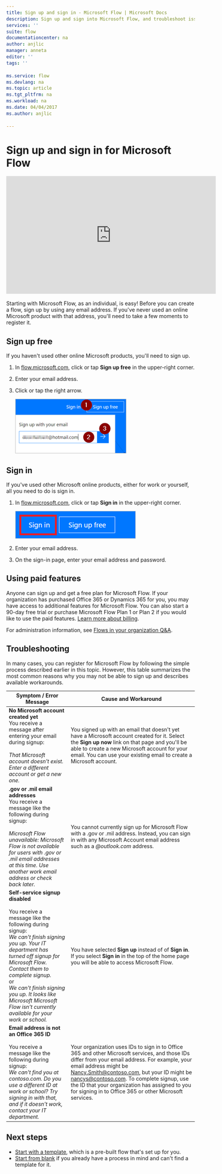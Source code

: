 ```yaml
---
title: Sign up and sign in - Microsoft Flow | Microsoft Docs
description: Sign up and sign into Microsoft Flow, and troubleshoot issues with this process.
services: ''
suite: flow
documentationcenter: na
author: anjlic
manager: anneta
editor: ''
tags: ''

ms.service: flow
ms.devlang: na
ms.topic: article
ms.tgt_pltfrm: na
ms.workload: na
ms.date: 04/04/2017
ms.author: anjlic

---
```

# Sign up and sign in for Microsoft Flow
<iframe width="560" height="315" src="https://www.youtube.com/embed/cRkmSZrctLc?list=PL8nfc9haGeb55I9wL9QnWyHp3ctU2_ThF" frameborder="0" allowfullscreen></iframe>

Starting with Microsoft Flow, as an individual, is easy! Before you can create a flow, sign up by using any email address. If you've never used an online Microsoft product with that address, you'll need to take a few moments to register it.

## Sign up free
If you haven't used other online Microsoft products, you'll need to sign up.

1. In [flow.microsoft.com](https://flow.microsoft.com), click or tap **Sign up free** in the upper-right corner.
2. Enter your email address.
3. Click or tap the right arrow.
   
    ![Sign-up link](./media/sign-up-sign-in/signup.png)

## Sign in
If you've used other Microsoft online products, either for work or yourself, all you need to do is sign in.

1. In [flow.microsoft.com](https://flow.microsoft.com), click or tap **Sign in** in the upper-right corner.
   
    ![Sign-in link](./media/sign-up-sign-in/signin.png)
2. Enter your email address.
3. On the sign-in page, enter your email address and password.

## Using paid features
Anyone can sign up and get a free plan for Microsoft Flow. If your organization has purchased Office 365 or Dynamics 365 for you, you may have access to additional features for Microsoft Flow. You can also start a 90-day free trial or purchase Microsoft Flow Plan 1 or Plan 2 if you would like to use the paid features. [Learn more about billing](billing-questions.md).

For administration information, see [Flows in your organization Q&A](organization-q-and-a.md).

## Troubleshooting
In many cases, you can register for Microsoft Flow by following the simple process described earlier in this topic. However, this table summarizes the most common reasons why you may not be able to sign up and describes available workarounds.

| Symptom / Error Message | Cause and Workaround |
| --- | --- |
| **No Microsoft account created yet** <br> You receive a message after entering your email during signup:<br><br> *That Microsoft account doesn't exist. Enter a different account or get a new one.* |You signed up with an email that doesn't yet have a Microsoft account created for it. Select the **Sign up now** link on that page and you'll be able to create a new Microsoft account for your email. You can use your existing email to create a Microsoft account. |
| **.gov or .mil email addresses**<br>You receive a message like the following during signup:<br><br>*Microsoft Flow unavailable: Microsoft Flow is not available for users with .gov or .mil email addresses at this time. Use another work email address or check back later.* |You cannot currently sign up for Microsoft Flow with a .gov or .mil address. Instead, you can sign in with any Microsoft Account email address such as a *@outlook.com* address. |
| **Self-service signup disabled**<br><br>You receive a message like the following during signup:<br>*We can't finish signing you up. Your IT department has turned off signup for Microsoft Flow. Contact them to complete signup.* <br>or<br> *We can't finish signing you up. It looks like Microsoft Microsoft Flow isn't currently available for your work or school.* |You have selected **Sign up** instead of of **Sign in**. If you select **Sign in** in the top of the home page you will be able to access Microsoft Flow. |
| **Email address is not an Office 365 ID**<br><br>You receive a message like the following during signup:<br>*We can't find you at contoso.com.  Do you use a different ID at work or school? Try signing in with that, and if it doesn't work, contact your IT department.* |Your organization uses IDs to sign in to Office 365 and other Microsoft services, and those IDs differ from your email address. For example, your email address might be Nancy.Smith@contoso.com, but your ID might be nancys@contoso.com. To complete signup, use the ID that your organization has assigned to you for signing in to Office 365 or other Microsoft services. |

## Next steps
* [Start with a template](get-started-logic-template.md), which is a pre-built flow that's set up for you.
* [Start from blank](get-started-logic-flow.md) if you already have a process in mind and can't find a template for it.


